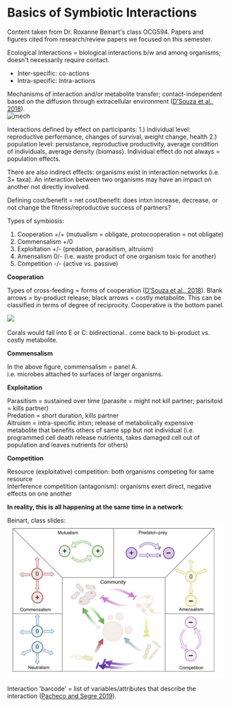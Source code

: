 # Basics of Symbiotic Interactions

Content taken from Dr. Roxanne Beinart's class OCG594. Papers and figures cited from research/review papers we focused on this semester.

Ecological Interactions = biological interactions b/w and among organisms; doesn't necessarily require contact.  
- Inter-specific: co-actions  
- Intra-specific: Intra-actions  

Mechanisms of interaction and/or metabolite transfer; contact-independent based on the diffusion through extracellular environment ([D’Souza et al., 2018](https://pubs.rsc.org/en/content/articlehtml/2018/np/c8np00009c)).   
![mech](https://pubs.rsc.org/image/article/2018/NP/c8np00009c/c8np00009c-f4.gif)

Interactions defined by effect on participants: 1.) individual level: reproductive performance, changes of survival, weight change, health 2.) population level: persistance, reproductive productivity, average condition of individuals, average density (biomass). Individual effect do not always = population effects.

There are also indirect effects: organisms exist in interaction networks (i.e. 3+ taxa). An interaction between two organisms may have an impact on another not directly involved.

Defining cost/benefit = net cost/benefit: does intxn increase, decrease, or not change the fitness/reproductive success of partners?

Types of symbiosis:  
1. Cooperation +/+  (mutualism = obligate, protocooperation = not obligate)  
2. Commensalism +/0   
3. Exploitation +/-  (predation, parasitism, altruism)  
4. Amensalism 0/-  (i.e. waste product of one organism toxic for another)  
5. Competition -/- (active vs. passive)

**Cooperation**  

Types of cross-feeding = forms of cooperation ([D’Souza et al., 2018](https://pubs.rsc.org/en/content/articlehtml/2018/np/c8np00009c)). Blank arrows = by-product release; black arrows = costly metabolite. This can be classified in terms of degree of reciprocity. Cooperative is the bottom panel.  

![](https://pubs.rsc.org/image/article/2018/NP/c8np00009c/c8np00009c-f1.gif)

Corals would fall into E or C: bidirectional.. come back to bi-product vs. costly metabolite.  

**Commensalism**

In the above figure, commensalism = panel A.  
i.e. microbes attached to surfaces of larger organisms.

**Exploitation**

Parasitism = sustained over time (parasite = might not kill partner; parisitoid = kills partner)  
Predation = short duration, kills partner  
Altruism = intra-specific intxn; release of metabolically expensive metabolite that benefits others of same spp but not individual (i.e. programmed cell death release nutrients, takes damaged cell out of population and leaves nutrients for others)

**Competition**  

Resource (exploitative) competition: both organisms competing for same resource  
Interference competition (antagonism): organisms exert direct, negative effects on one another

**In reality, this is all happening at the same time in a network**:

Beinart, class slides:  
![](https://github.com/emmastrand/EmmaStrand_Notebook/blob/master/Comprehensive-Exams/Roxanne-exam/community-network.png?raw=true)

Interaction 'barcode' = list of variables/attributes that describe the interaction ([Pacheco and Segre 2019](https://academic.oup.com/femsle/article/366/11/fnz125/5513995)).
